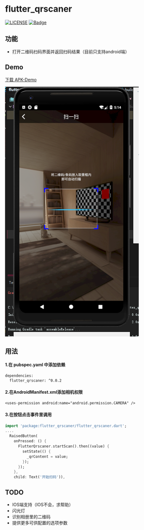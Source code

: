 # flutter_qrscaner
[![LICENSE](https://img.shields.io/badge/license-Anti%20996-blue.svg)](https://github.com/996icu/996.ICU/blob/master/LICENSE)
[![Badge](https://img.shields.io/badge/link-996.icu-red.svg)](https://996.icu/#/zh_CN)

## 功能
- 打开二维码扫码界面并返回扫码结果（目前只支持android端）
## Demo
[下载 APK-Demo](https://fir.im/ayxt)

![](https://github.com/yah0130/flutter_qrscaner/blob/master/%E6%88%AA%E5%9B%BE.png)
## 用法
#### 1.在 pubspec.yaml 中添加依赖
```
dependencies:
  flutter_qrscaner: ^0.0.2
```
#### 2.在AndroidManifest.xml添加相机权限
```
<uses-permission android:name="android.permission.CAMERA" />
```
#### 3.在按钮点击事件里调用
```dart
import 'package:flutter_qrscaner/flutter_qrscaner.dart';
....
  RaisedButton(
    onPressed: () {
      FlutterQrscaner.startScan().then((value) {
        setState(() {
          _qrContent = value;
        });
      });
    },
    child: Text('开始扫码')),
```
## TODO
- IOS端支持（IOS不会，求帮助）
- 闪光灯
- 识别相册里的二维码
- 提供更多可供配置的选项参数
